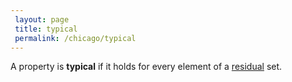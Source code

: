 ```yaml
---
 layout: page
 title: typical
 permalink: /chicago/typical
---
```

A property is **typical** if it holds for every element of a [residual](https://mathgloss.github.io/MathGloss/chicago/comeager) set.

